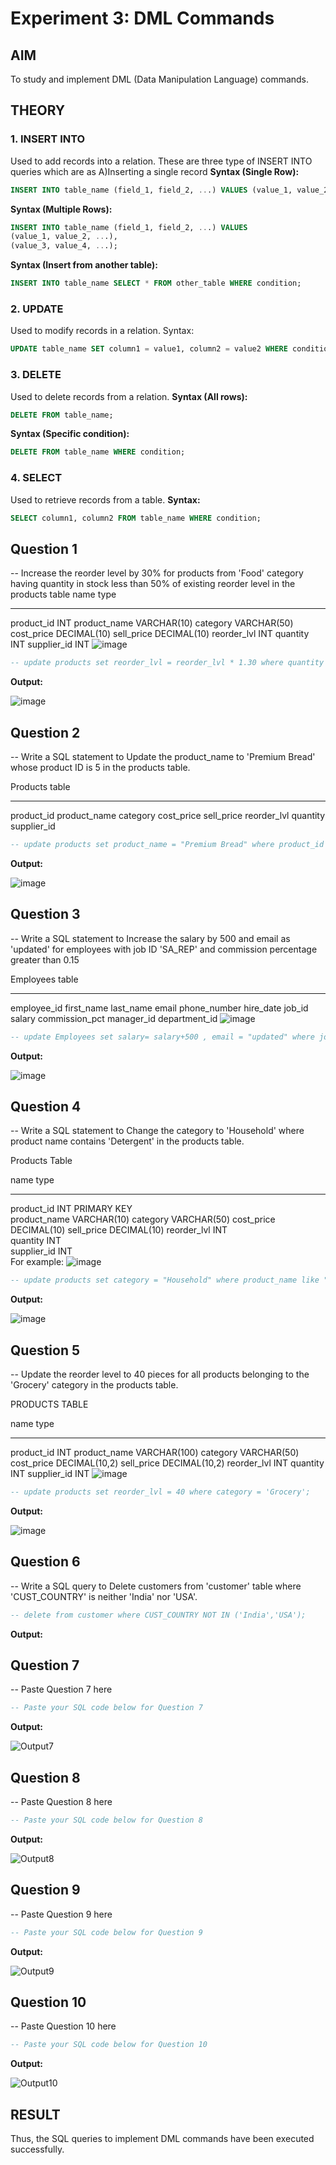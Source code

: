 # Experiment 3: DML Commands

## AIM
To study and implement DML (Data Manipulation Language) commands.

## THEORY

### 1. INSERT INTO
Used to add records into a relation.
These are three type of INSERT INTO queries which are as
A)Inserting a single record
**Syntax (Single Row):**
```sql
INSERT INTO table_name (field_1, field_2, ...) VALUES (value_1, value_2, ...);
```
**Syntax (Multiple Rows):**
```sql
INSERT INTO table_name (field_1, field_2, ...) VALUES
(value_1, value_2, ...),
(value_3, value_4, ...);
```
**Syntax (Insert from another table):**
```sql
INSERT INTO table_name SELECT * FROM other_table WHERE condition;
```
### 2. UPDATE
Used to modify records in a relation.
Syntax:
```sql
UPDATE table_name SET column1 = value1, column2 = value2 WHERE condition;
```
### 3. DELETE
Used to delete records from a relation.
**Syntax (All rows):**
```sql
DELETE FROM table_name;
```
**Syntax (Specific condition):**
```sql
DELETE FROM table_name WHERE condition;
```
### 4. SELECT
Used to retrieve records from a table.
**Syntax:**
```sql
SELECT column1, column2 FROM table_name WHERE condition;
```
**Question 1**
--
-- Increase the reorder level by 30% for products from 'Food' category having quantity in stock less than 50% of existing reorder level in the products table
name               type
--------------  ----------
product_id         INT
product_name       VARCHAR(10)
category           VARCHAR(50)
cost_price         DECIMAL(10)
sell_price         DECIMAL(10)
reorder_lvl        INT
quantity              INT
supplier_id           INT
![image](https://github.com/user-attachments/assets/3eafb686-e2af-4ca1-8d2b-133f58cbb2f5)

```sql
-- update products set reorder_lvl = reorder_lvl * 1.30 where quantity < 0.5* reorder_lvl;
```

**Output:**

![image](https://github.com/user-attachments/assets/890c3f3c-4a12-47c4-abee-3aecae03072f)


**Question 2**
---
-- Write a SQL statement to Update the product_name to 'Premium Bread' whose product ID is 5 in the products table.

Products table

---------------
product_id
product_name
category
cost_price
sell_price
reorder_lvl
quantity
supplier_id

```sql
-- update products set product_name = "Premium Bread" where product_id = 5;
```

**Output:**

![image](https://github.com/user-attachments/assets/99970b78-d9a2-4ec9-99cb-833c315518ee)


**Question 3**
---
-- Write a SQL statement to Increase the salary by 500 and email as 'updated' for employees with job ID 'SA_REP' and commission percentage greater than 0.15

Employees table

---------------
employee_id
first_name
last_name
email
phone_number
hire_date
job_id
salary
commission_pct
manager_id
department_id
![image](https://github.com/user-attachments/assets/d40e0ae6-5b3e-450a-8227-3ce0fa2f9481)


```sql
-- update Employees set salary= salary+500 , email = "updated" where job_id = "SA_REP" and commission_pct >0.15;
```

**Output:**

![image](https://github.com/user-attachments/assets/f08e7bf6-8c28-4ca7-93f7-2ca14b715df4)


**Question 4**
---
-- Write a SQL statement to Change the category to 'Household' where product name contains 'Detergent' in the products table.

Products Table 

name          type       
----------    ---------- 
product_id     INT PRIMARY KEY        
product_name   VARCHAR(10) 
category       VARCHAR(50) 
cost_price     DECIMAL(10) 
sell_price     DECIMAL(10) 
reorder_lvl    INT        
quantity       INT        
supplier_id    INT           
For example:
![image](https://github.com/user-attachments/assets/4ab4019d-f229-4531-8558-9880b711892f)

```sql
-- update products set category = "Household" where product_name like "%Detergent%";
```

**Output:**

![image](https://github.com/user-attachments/assets/f2547383-27de-4bb3-a2b7-6131f96bcfa7)


**Question 5**
---
-- Update the reorder level to 40 pieces for all products belonging to the 'Grocery' category in the products table.

PRODUCTS TABLE

name               type
-----------------  ---------------
product_id         INT
product_name       VARCHAR(100)
category           VARCHAR(50)
cost_price         DECIMAL(10,2)
sell_price         DECIMAL(10,2)
reorder_lvl        INT
quantity           INT
supplier_id        INT
![image](https://github.com/user-attachments/assets/5e43cbb1-4869-48fc-8fae-f0a6e9640577)

```sql
-- update products set reorder_lvl = 40 where category = 'Grocery';
```

**Output:**

![image](https://github.com/user-attachments/assets/951625cc-8732-4b5b-9aa7-bbc21775ef5f)


**Question 6**
---
-- Write a SQL query to Delete customers from 'customer' table where 'CUST_COUNTRY' is neither 'India' nor 'USA'.

```sql
-- delete from customer where CUST_COUNTRY NOT IN ('India','USA');
```

**Output:**



**Question 7**
---
-- Paste Question 7 here

```sql
-- Paste your SQL code below for Question 7
```

**Output:**

![Output7](output.png)

**Question 8**
---
-- Paste Question 8 here

```sql
-- Paste your SQL code below for Question 8
```

**Output:**

![Output8](output.png)

**Question 9**
---
-- Paste Question 9 here

```sql
-- Paste your SQL code below for Question 9
```

**Output:**

![Output9](output.png)

**Question 10**
---
-- Paste Question 10 here

```sql
-- Paste your SQL code below for Question 10
```

**Output:**

![Output10](output.png)

## RESULT
Thus, the SQL queries to implement DML commands have been executed successfully.
